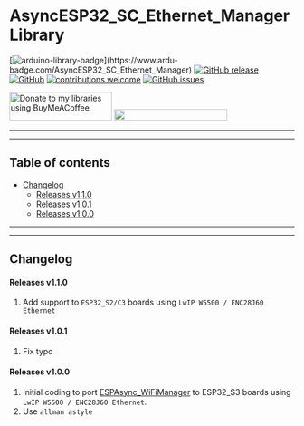 # AsyncESP32_SC_Ethernet_Manager Library

[![arduino-library-badge](https://www.ardu-badge.com/badge/AsyncESP32_SC_Ethernet_Manager.svg?)](https://www.ardu-badge.com/AsyncESP32_SC_Ethernet_Manager)
[![GitHub release](https://img.shields.io/github/release/khoih-prog/AsyncESP32_SC_Ethernet_Manager.svg)](https://github.com/khoih-prog/AsyncESP32_SC_Ethernet_Manager/releases)
[![GitHub](https://img.shields.io/github/license/mashape/apistatus.svg)](https://github.com/khoih-prog/AsyncESP32_SC_Ethernet_Manager/blob/main/LICENSE)
[![contributions welcome](https://img.shields.io/badge/contributions-welcome-brightgreen.svg?style=flat)](#Contributing)
[![GitHub issues](https://img.shields.io/github/issues/khoih-prog/AsyncESP32_SC_Ethernet_Manager.svg)](http://github.com/khoih-prog/AsyncESP32_SC_Ethernet_Manager/issues)

<a href="https://www.buymeacoffee.com/khoihprog6" title="Donate to my libraries using BuyMeACoffee"><img src="https://cdn.buymeacoffee.com/buttons/v2/default-yellow.png" alt="Donate to my libraries using BuyMeACoffee" style="height: 50px !important;width: 181px !important;" ></a>
<a href="https://www.buymeacoffee.com/khoihprog6" title="Donate to my libraries using BuyMeACoffee"><img src="https://img.shields.io/badge/buy%20me%20a%20coffee-donate-orange.svg?logo=buy-me-a-coffee&logoColor=FFDD00" style="height: 20px !important;width: 200px !important;" ></a>


---
---

## Table of contents

* [Changelog](#changelog)
  * [Releases v1.1.0](#releases-v110)
  * [Releases v1.0.1](#releases-v101)
  * [Releases v1.0.0](#releases-v100)



---
---

## Changelog

#### Releases v1.1.0

1. Add support to `ESP32_S2/C3` boards using `LwIP W5500 / ENC28J60 Ethernet`

#### Releases v1.0.1

1. Fix typo

#### Releases v1.0.0

1. Initial coding to port [ESPAsync_WiFiManager](https://github.com/khoih-prog/ESPAsync_WiFiManager) to ESP32_S3 boards using `LwIP W5500 / ENC28J60 Ethernet`.
2. Use `allman astyle`


